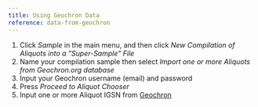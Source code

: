 ```yaml
---
title: Using Geochron Data
reference: data-from-geochron
---
```


1. Click *Sample* in the main menu, and then click *New Compilation of Aliquots into a "Super-Sample" File*
2. Name your compilation sample then select *Import one or more Aliquots from Geochron.org database*
3. Input your Geochron username (email) and password
4. Press *Proceed to Aliquot Chooser*
5. Input one or more Aliquot IGSN from [Geochron](http://www.geochron.org/search.php)